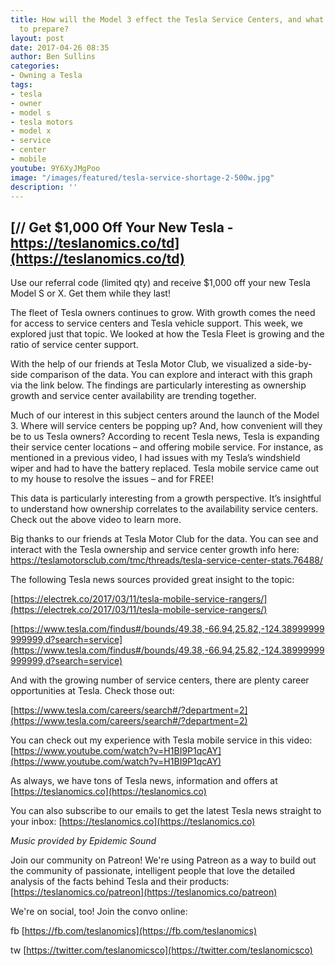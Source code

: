 ```yaml
---
title: How will the Model 3 effect the Tesla Service Centers, and what is Tesla doing
  to prepare?
layout: post
date: 2017-04-26 08:35
author: Ben Sullins
categories:
- Owning a Tesla
tags:
- tesla
- owner
- model s
- tesla motors
- model x
- service
- center
- mobile
youtube: 9Y6XyJMgPoo
image: "/images/featured/tesla-service-shortage-2-500w.jpg"
description: ''
---
```



## [// Get $1,000 Off Your New Tesla - https://teslanomics.co/td](https://teslanomics.co/td)

Use our referral code (limited qty) and receive $1,000 off your new Tesla Model S or X. Get them while they last!

The fleet of Tesla owners continues to grow. With growth comes the need for access to service centers and Tesla vehicle support. This week, we explored just that topic. We looked at how the Tesla Fleet is growing and the ratio of service center support.

With the help of our friends at Tesla Motor Club, we visualized a side-by-side comparison of the data. You can explore and interact with this graph via the link below. The findings are particularly interesting as ownership growth and service center availability are trending together.

Much of our interest in this subject centers around the launch of the Model 3. Where will service centers be popping up? And, how convenient will they be to us Tesla owners? According to recent Tesla news, Tesla is expanding their service center locations – and offering mobile service. For instance, as mentioned in a previous video, I had issues with my Tesla’s windshield wiper and had to have the battery replaced. Tesla mobile service came out to my house to resolve the issues – and for FREE!

This data is particularly interesting from a growth perspective. It’s insightful to understand how ownership correlates to the availability service centers. Check out the above video to learn more.

Big thanks to our friends at Tesla Motor Club for the data. You can see and interact with the Tesla ownership and service center growth info here: https://teslamotorsclub.com/tmc/threads/tesla-service-center-stats.76488/

The following Tesla news sources provided great insight to the topic:

[https://electrek.co/2017/03/11/tesla-mobile-service-rangers/](https://electrek.co/2017/03/11/tesla-mobile-service-rangers/)

[https://www.tesla.com/findus#/bounds/49.38,-66.94,25.82,-124.38999999999999,d?search=service](https://www.tesla.com/findus#/bounds/49.38,-66.94,25.82,-124.38999999999999,d?search=service)

And with the growing number of service centers, there are plenty career opportunities at Tesla. Check those out:

[https://www.tesla.com/careers/search#/?department=2](https://www.tesla.com/careers/search#/?department=2)

You can check out my experience with Tesla mobile service in this video: [https://www.youtube.com/watch?v=H1BI9P1qcAY](https://www.youtube.com/watch?v=H1BI9P1qcAY)

As always, we have tons of Tesla news, information and offers at [https://teslanomics.co](https://teslanomics.co)

You can also subscribe to our emails to get the latest Tesla news straight to your inbox: [https://teslanomics.co](https://teslanomics.co)

*Music provided by Epidemic Sound*

Join our community on Patreon! We're using Patreon as a way to build out the community of passionate, intelligent people that love the detailed analysis of the facts behind Tesla and their products: [https://teslanomics.co/patreon](https://teslanomics.co/patreon)

We're on social, too! Join the convo online:

fb [https://fb.com/teslanomics](https://fb.com/teslanomics)

tw [https://twitter.com/teslanomicsco](https://twitter.com/teslanomicsco)
